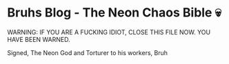 # Bruhs Blog - The Neon Chaos Bible 💀

WARNING: IF YOU ARE A FUCKING IDIOT, CLOSE THIS FILE NOW. YOU HAVE BEEN WARNED.

Signed,
The Neon God and Torturer to his workers, Bruh
